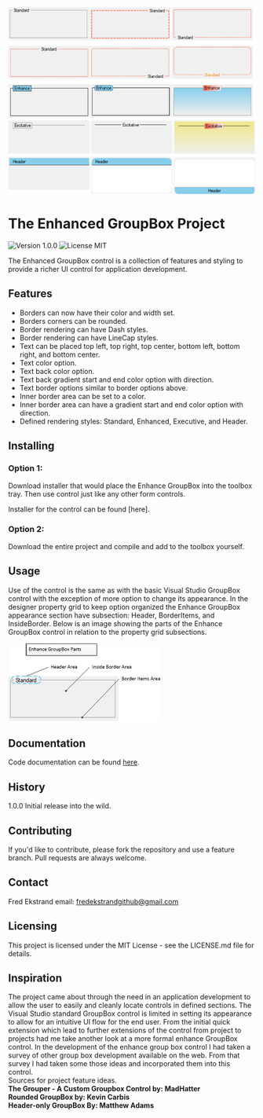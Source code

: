 ![image](https://github.com/FredEkstrand/ImageFiles/raw/master/GroupBoxExamplesA.png)
# The Enhanced GroupBox Project

![Version 1.0.0](https://img.shields.io/badge/Version-1.0.0-brightgreen.svg) ![License MIT](https://img.shields.io/badge/Licence-MIT-blue.svg)

The Enhanced GroupBox control is a collection of features and styling to provide a richer UI control for application development.

## Features
*	Borders can now have their color and width set.
*	Borders corners can be rounded. 
*	Border rendering can have Dash styles.
*	Border rendering can have LineCap styles.
*	Text can be placed top left, top right, top center, bottom left, bottom right, and bottom center.
*	Text color option.
*	Text back color option.
*	Text back gradient start and end color option with direction.
*	Text border options similar to border options above.
*	Inner border area can be set to a color.
*	Inner border area can have a gradient start and end color option with direction.
*	Defined rendering styles: Standard, Enhanced, Executive, and Header.


## Installing 
### Option 1:
Download installer that would place the Enhance GroupBox into the toolbox tray. Then use control just like any other form controls.

Installer for the control can be found [here].

### Option 2:
Download the entire project and compile and add to the toolbox yourself.

## Usage
Use of the control is the same as with the basic Visual Studio GroupBox control with the exception of more option to change its appearance. In the designer property grid to keep option organized the Enhance GroupBox appearance section have subsection: Header, BorderItems, and InsideBorder. Below is an image showing the parts of the Enhance GroupBox control in relation to the property grid subsections.

![image](https://github.com/FredEkstrand/ImageFiles/raw/master/EnhanceGroupBoxParts.png)

## Documentation
Code documentation can be found [here](http://fredekstrand.github.io/EnhanceGroupBox).

## History
 1.0.0 Initial release into the wild.

## Contributing

If you'd like to contribute, please fork the repository and use a feature
branch. Pull requests are always welcome.

## Contact
Fred Ekstrand
email: fredekstrandgithub@gmail.com

## Licensing
This project is licensed under the MIT License - see the LICENSE.md file for details.

## Inspiration
The project came about through the need in an application development to allow the user to easily and cleanly locate controls in defined sections. The Visual Studio standard GroupBox control is limited in setting its appearance to allow for an intuitive UI flow for the end user. From the initial quick extension which lead to further extensions of the control from project to projects had me take another look at a more formal enhance GroupBox control. In the development of the enhance group box control I had taken a survey of other group box development available on the web. From that survey I had taken some those ideas and incorporated them into this control.<br/>
Sources for project feature ideas.<br/>
**The Grouper - A Custom Groupbox Control by: MadHatter**<br/>
**Rounded GroupBox by: Kevin Carbis** <br/>
**Header-only GroupBox By: Matthew Adams**<br/>
